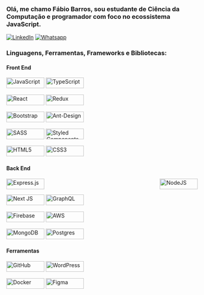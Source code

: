 ### Olá, me chamo Fábio Barros, sou estudante de Ciência da Computação e programador com foco no ecossistema JavaScript.

[![LinkedIn](https://img.shields.io/badge/LinkedIn-0077B5?style=for-the-badge&logo=linkedin&logoColor=white)](https://www.linkedin.com/in/fabiobarrosr/)
[![Whatsapp](https://img.shields.io/badge/WhatsApp-25D366?style=for-the-badge&logo=whatsapp&logoColor=white)](https://api.whatsapp.com/send/?phone=81997261308)


### Linguagens, Ferramentas, Frameworks e Bibliotecas:

<p float="left">

#### Front End
<img alt="JavaScript" width="100px" height="28px" src="https://img.shields.io/badge/javascript-%23323330.svg?&style=for-the-badge&logo=javascript&logoColor=%23F7DF1E"/> <img alt="TypeScript" width="100px" height="28px"  src="https://img.shields.io/badge/typescript-%23007ACC.svg?&style=for-the-badge&logo=typescript&logoColor=white"/>

<img alt="React" width="100px" height="28px"  src="https://img.shields.io/badge/react-%2320232a.svg?&style=for-the-badge&logo=react&logoColor=%2361DAFB"/> <img alt="Redux" width="100px" height="28px"  src="https://img.shields.io/badge/redux-%23593d88.svg?&style=for-the-badge&logo=redux&logoColor=white"/>

<img alt="Bootstrap" width="100px" height="28px"  src="https://img.shields.io/badge/bootstrap-%23563D7C.svg?&style=for-the-badge&logo=bootstrap&logoColor=white"/> <img alt="Ant-Design" width="100px" height="28px"  src="https://img.shields.io/badge/-AntDesign-%230170FE?&style=for-the-badge&logo=ant-design&logoColor=white"/>

<img alt="SASS" width="100px" height="28px"  src="https://img.shields.io/badge/SASS-hotpink.svg?&style=for-the-badge&logo=SASS&logoColor=white"/> <img alt="Styled Components" width="100px" height="28px"  src="https://img.shields.io/badge/styled--components-DB7093?style=for-the-badge&logo=styled-components&logoColor=white"/>

<img alt="HTML5" width="100px" height="28px"  src="https://img.shields.io/badge/html5-%23E34F26.svg?&style=for-the-badge&logo=html5&logoColor=white"/> <img alt="CSS3" width="100px" height="28px"  src="https://img.shields.io/badge/css3-%231572B6.svg?&style=for-the-badge&logo=css3&logoColor=white"/>
</p>


#### Back End
<img alt="NodeJS" width="100px" height="28px" align="right" src="https://img.shields.io/badge/node.js-%2343853D.svg?&style=for-the-badge&logo=node.js&logoColor=white"/> <img alt="Express.js" width="100px" height="28px"  src="https://img.shields.io/badge/express.js-%23404d59.svg?&style=for-the-badge"/>

<img alt="Next JS" width="100px" height="28px"  src="https://img.shields.io/badge/nextjs-%23000000.svg?&style=for-the-badge&logo=next.js&logoColor=white"/> <img alt="GraphQL" width="100px" height="28px"  src="https://img.shields.io/badge/-GraphQL-E10098?style=for-the-badge&logo=graphql"/>

<img alt="Firebase" width="100px" height="28px"  src="https://img.shields.io/badge/firebase-%23039BE5.svg?&style=for-the-badge&logo=firebase"/> <img alt="AWS" width="100px" height="28px"  src="https://img.shields.io/badge/AWS-%23FF9900.svg?&style=for-the-badge&logo=amazon-aws&logoColor=white"/>

<img alt="MongoDB" width="100px" height="28px"  src ="https://img.shields.io/badge/MongoDB-%234ea94b.svg?&style=for-the-badge&logo=mongodb&logoColor=white"/> <img alt="Postgres" width="100px" height="28px"  src ="https://img.shields.io/badge/postgres-%23316192.svg?&style=for-the-badge&logo=postgresql&logoColor=white"/>

#### Ferramentas
<img alt="GitHub" width="100px" height="28px"  src="https://img.shields.io/badge/github-%23121011.svg?&style=for-the-badge&logo=github&logoColor=white"/> <img alt="WordPress" width="100px" height="28px"  src="https://img.shields.io/badge/WordPress-%23117AC9.svg?&style=for-the-badge&logo=WordPress&logoColor=white"/>

<img alt="Docker" width="100px" height="28px"  src="https://img.shields.io/badge/docker-%230db7ed.svg?&style=for-the-badge&logo=docker&logoColor=white"/> <img alt="Figma" width="100px" height="28px"  src="https://img.shields.io/badge/figma-%23F24E1E.svg?&style=for-the-badge&logo=figma&logoColor=white"/>


